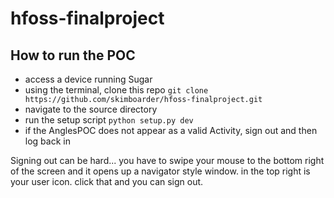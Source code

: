 # hfoss-finalproject

## How to run the POC

* access a device running Sugar
* using the terminal, clone this repo ``` git clone https://github.com/skimboarder/hfoss-finalproject.git ```
* navigate to the source directory
* run the setup script ``` python setup.py dev ```
* if the AnglesPOC does not appear as a valid Activity, sign out and then log back in

Signing out can be hard... you have to swipe your mouse to the bottom right of the screen and it opens up a navigator style window. in the top right is your user icon. click that and you can sign out. 
